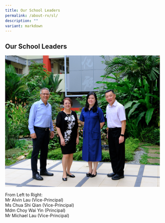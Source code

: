 ```yaml
---
title: Our School Leaders
permalink: /about-rv/sl/
description: ""
variant: markdown
---
```

## Our School Leaders

![](/images/SL10.jpg)

From Left to Right:<br>
Mr Alvin Lau (Vice-Principal) <br>
Ms Chua Shi Qian (Vice-Principal) <br>
Mdm Choy Wai Yin (Principal) <br>
Mr Michael Lau (Vice-Principal) <br>

